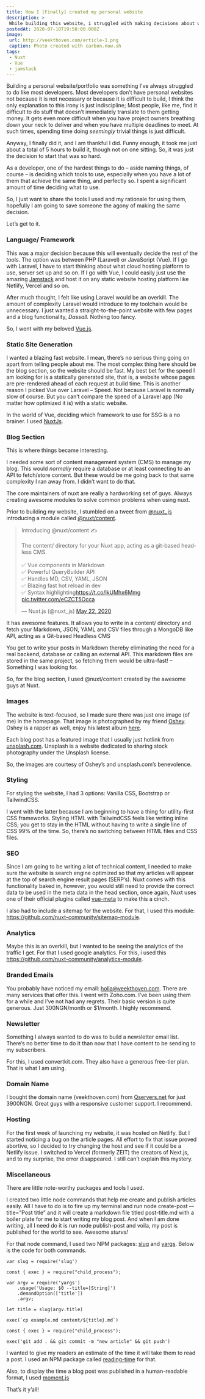 ```yaml
---
title: How I [Finally] created my personal website
description: >
 While building this website, i struggled with making decisions about what tools to use. In this article, i share the tools i used and my rationale for using them. Hopefully, I am going to save someone the agony of making the same decision. 
postedAt: 2020-07-10T19:50:00.000Z
image: 
 url: http://veekthoven.com/article-1.png
 caption: Photo created with carbon.now.sh
tags:
 - Nuxt
 - Vue
 - jamstack
---
```

Building a personal website/portfolio was something I’ve always struggled to do like most developers. Most developers don’t have personal websites not because it is not necessary or because it is difficult to build, I think the only explanation to this irony is just indiscipline; Most people, like me, find it difficult to do stuff that doesn’t immediately translate to them getting money. It gets even more difficult when you have project owners breathing down your neck to deliver and when you have multiple deadlines to meet. At such times, spending time doing *seemingly* trivial things is just difficult.

 

Anyway, I finally did it, and I am thankful I did. Funny enough, it took me just about a total of 5 hours to build it, though not on one sitting. So, it was just the decision to start that was so hard.

 

As a developer, one of the hardest things to do – aside naming things, of course – is deciding which tools to use, especially when you have a lot of them that achieve the same thing, and perfectly so. I spent a significant amount of time deciding what to use. 

 

So, I just want to share the tools I used and my rationale for using them, hopefully I am going to save someone the agony of making the same decision.

 

Let’s get to it.

 

### Language/ Framework

This was a major decision because this will eventually decide the rest of the tools. The option was between PHP (Laravel) or JavaScript (Vue). If I go with Laravel, I have to start thinking about what cloud hosting platform to use, server set up and so on. If I go with Vue, I could easily just use the amazing [Jamstack](https://jamstack.org/) and host it on any static website hosting platform like Netlify, Vercel and so on.

 

After much thought, I felt like using Laravel would be an overkill. The amount of complexity Laravel would introduce to my toolchain would be unnecessary. I just wanted a straight-to-the-point website with few pages and a blog functionality, *Dassall.* Nothing too fancy.

 

So, I went with my beloved [Vue.js](https://vuejs.org/).

 

### Static Site Generation

I wanted a blazing fast website. I mean, there’s no serious thing going on apart from telling people about me. The most complex thing here should be the blog section, so the website should be fast. My best bet for the speed I am looking for is a statically generated site, that is, a website whose pages are pre-rendered ahead of each request at build time. This is another reason I picked Vue over Laravel – Speed. Not because Laravel is normally slow of course. But you can’t compare the speed of a Laravel app (No matter how optimized it is) with a static website.

 

In the world of Vue, deciding which framework to use for SSG is a no brainer. I used [NuxtJs](https://nuxtjs.org/).

 

### Blog Section

This is where things became interesting.
 

I needed some sort of content management system (CMS) to manage my blog. This would *normally* require a database or at least connecting to an API to fetch/store content. But these would be me going back to that same complexity I ran away from. I didn’t want to do that.

The core maintainers of nuxt are really a hardworking set of guys. Always creating awesome modules to solve common problems when using nuxt.

Prior to building my website, I stumbled on a tweet from [@nuxt_js](https://twitter.com/nuxt_js) introducing a module called [@nuxt/content](https://github.com/nuxt/content).

<blockquote class="twitter-tweet"><p lang="en" dir="ltr">Introducing @nuxt/content ✍️<br><br>The content/ directory for your Nuxt app, acting as a git-based headless CMS.<br><br>✅ Vue components in Markdown<br>✅ Powerful QueryBuilder API<br>✅ Handles MD, CSV, YAML, JSON<br>✅ Blazing fast hot reload in dev<br>✅ Syntax highlighting<a href="https://t.co/lkUMhx6Mmg">https://t.co/lkUMhx6Mmg</a> <a href="https://t.co/eCZCT5Occa">pic.twitter.com/eCZCT5Occa</a></p>&mdash; Nuxt.js (@nuxt_js) <a href="https://twitter.com/nuxt_js/status/1263795755954909184?ref_src=twsrc%5Etfw">May 22, 2020</a></blockquote> <script async src="https://platform.twitter.com/widgets.js" charset="utf-8"></script>

 It has awesome features. It allows you to write in a content/ directory and fetch your Markdown, JSON, YAML and CSV files through a MongoDB like API, acting as a Git-based Headless CMS


You get to write your posts in Markdown thereby eliminating the need for a real backend, database or calling an external API. This markdown files are stored in the same project, so fetching them would be ultra-fast! – Something I was looking for.

So, for the blog section, I used @nuxt/content created by the awesome guys at Nuxt. 


### Images

The website is text-focused, so I made sure there was just one image (of me) in the homepage. That image is photographed by my friend [Oshey](https://twitter.com/oshey_mahn). Oshey is a rapper as well, enjoy his latest album [here](https://soundcloud.com/oshey_mahn/sets/thefireinme).
 

Each blog post has a featured image that I usually just hotlink from [unsplash.com](https://unsplash.com/). Unsplash is a website dedicated to sharing stock photography under the Unsplash license.

So, the images are courtesy of Oshey’s and unsplash.com’s benevolence.

 

### Styling

For styling the website, I had 3 options: Vanilla CSS, Bootstrap or TailwindCSS.

I went with the latter because I am beginning to have a thing for utility-first CSS frameworks. Styling HTML with TailwindCSS feels like writing inline CSS; you get to stay in the HTML without having to write a single line of CSS 99% of the time. So, there’s no switching between HTML files and CSS files.

 

### SEO

Since I am going to be writing a lot of technical content, I needed to make sure the website is search engine optimized so that my articles will appear at the top of search engine result pages (SERP’s). Nuxt comes with this functionality baked in, however, you would still need to provide the correct data to be used in the meta data in the head section, once again, Nuxt uses one of their official plugins called [vue-meta](https://vue-meta.nuxtjs.org/) to make this a cinch.

  

I also had to include a sitemap for the website. For that, I used this module: https://github.com/nuxt-community/sitemap-module.

 

### Analytics

Maybe this is an overkill, but I wanted to be seeing the analytics of the traffic I get. For that I used google analytics. For this, i used this https://github.com/nuxt-community/analytics-module.

 

### Branded Emails

You probably have noticed my email: [holla@veekthoven.com](mailto:holla@veekthoven.com). There are many services that offer this. I went with Zoho.com. I’ve been using them for a while and I’ve not had any regrets. Their basic version is quite generous. Just 300NGN/month or $1/month.  I highly recommend.
 

### Newsletter

Something I always wanted to do was to build a newsletter email list. There’s no better time to do it than now that I have content to be sending to my subscribers.

For this, I used convertkit.com. They also have a generous free-tier plan. That is what I am using.

 

### Domain Name

I bought the domain name (veekthoven.com) from [Qservers.net](https://www.qservers.net/) for just 3900NGN. Great guys with a responsive customer support. I recommend.
 

### Hosting

For the first week of launching my website, it was hosted on Netlify. But I started noticing a bug on the article pages. All effort to fix that issue proved abortive, so I decided to try changing the host and see if it could be a Netlify issue. I switched to Vercel (formerly ZEIT) the creators of Next.js, and to my surprise, the error disappeared. I still can’t explain this mystery.

### Miscellaneous

There are little note-worthy packages and tools I used.

I created two little node commands that help me create and publish articles easily. All I have to do is to fire up my terminal and run node create-post –-title=”Post title” and it will create a markdown file titled post-title.md with a boiler plate for me to start writing my blog post. And when I am done writing, all I need do it is run node publish-post and voila, my post is published for the world to see. Awesome *sturvs!*

For that node command, I used two NPM packages: [slug](https://github.com/Trott/slug) and [yargs](http://yargs.js.org/). Below is the code for both commands.

 
```js[create-post.js]
var slug = require('slug')

const { exec } = require("child_process");

var argv = require('yargs')
	.usage('Usage: $0 --title=[String]')
	.demandOption(['title'])
	.argv;

let title = slug(argv.title)
 
exec(`cp example.md content/${title}.md`)
```


```js[publish-post.js]
const { exec } = require("child_process");

exec('git add . && git commit -m "new article" && git push')
```
 

I wanted to give my readers an estimate of the time it will take them to read a post. I used an NPM package called [reading-time](https://github.com/ngryman/reading-time) for that.

 

Also, to display the time a blog post was published in a human-readable format, I used  [moment.js](https://momentjs.com/)

 

That’s it y’all! 